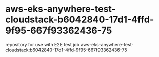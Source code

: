 # aws-eks-anywhere-test-cloudstack-b6042840-17d1-4ffd-9f95-667f93362436-75
repository for use with E2E test job aws-eks-anywhere-test-cloudstack:b6042840-17d1-4ffd-9f95-667f93362436-75
